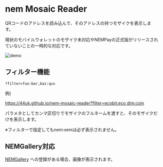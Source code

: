 # nem Mosaic Reader

QRコードのアドレスを読み込んで、そのアドレスの持つモザイクを表示します。

現状のモバイルウォレットのモザイク未対応やNEMPayの正式版がリリースされていないことの一時的な対応です。

![demo](https://user-images.githubusercontent.com/370508/33385463-09d0b180-d56c-11e7-99ee-21257cc105d8.gif)


## フィルター機能

```
?filter=foo:bar,baz:qux
```

例)

https://44uk.github.io/nem-mosaic-reader?filter=ecobit:eco,dim:coin

パラメタとしてカンマ区切りでモザイクのフルネームを渡すと、そのモザイクだけを表示します。

※フィルターで指定してもnem:xemは必ず表示されません。


## NEMGallery対応

[NEMGallery](http://xembook.net/nemgallery.html) への登録がある場合、画像が表示されます。
